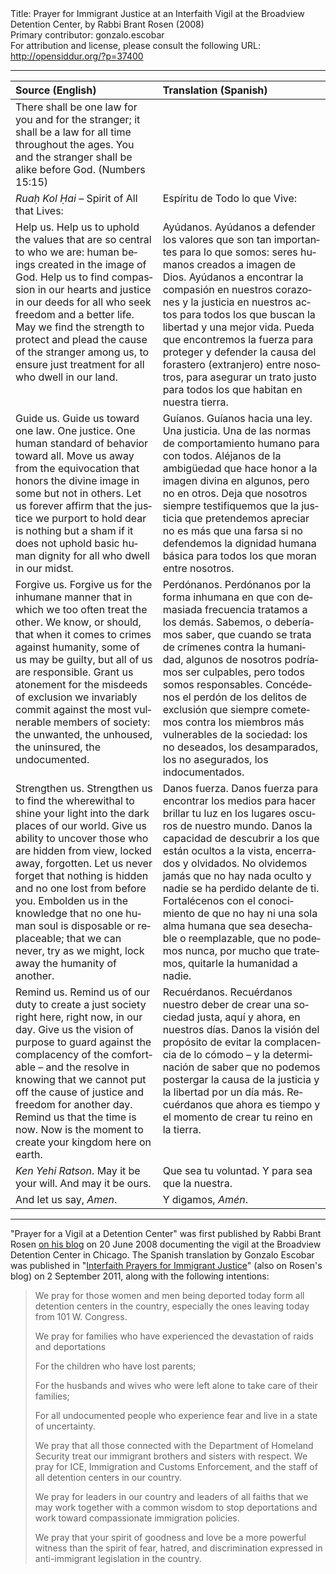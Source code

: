 <html>
<head></head>
<body>
Title: Prayer for Immigrant Justice at an Interfaith Vigil at the Broadview Detention Center, by Rabbi Brant Rosen (2008)<br />
Primary contributor: gonzalo.escobar<br />
For attribution and license, please consult the following URL: <a href="http://opensiddur.org/?p=37400">http://opensiddur.org/?p=37400</a>
<p />
<hr />

<table style="margin-left: auto;margin-right: auto;" class="draggable">
<thead><tr><th id="x" style="text-align: left;">Source (English)</th><th style="text-align: left;">Translation (Spanish)</th></tr></thead>
<tbody>
<tr><td style="vertical-align:top;">
<div class="english" lang="en">
There shall be one law for you and for the stranger; 
it shall be a law for all time throughout the ages. 
You and the stranger shall be alike before God. <span class="citation">(Numbers 15:15)</span>
</div></td>

<td style="vertical-align:top;">
<div class="spanish" lang="es">

</span></div></td></tr>


<tr><td style="vertical-align:top;">
<div class="english" lang="en">
<em>Ruaḥ Kol Ḥai</em> – Spirit of All that Lives:
</div></td>

<td style="vertical-align:top;">
<div class="spanish" lang="es">
Espíritu de Todo lo que Vive:
</span></div></td></tr>


<tr><td style="vertical-align:top;">
<div class="english" lang="en">
Help us. 
Help us to uphold the values that are so central to who we are: human beings created in the image of God. Help us to find compassion in our hearts and justice in our deeds for all who seek freedom and a better life. May we find the strength to protect and plead the cause of the stranger among us, to ensure just treatment for all who dwell in our land.
</div></td>

<td style="vertical-align:top;">
<div class="spanish" lang="es">
Ayúdanos. 
Ayúdanos a defender los valores que son tan importantes para lo que somos: seres humanos creados a imagen de Dios. Ayúdanos a encontrar la compasión en nuestros corazones y la justicia en nuestros actos para todos los que buscan la libertad y una mejor vida. Pueda que encontremos la fuerza para proteger y defender la causa del forastero (extranjero) entre nosotros, para asegurar un trato justo para todos los que habitan en nuestra tierra.
</span></div></td></tr>


<tr><td style="vertical-align:top;">
<div class="english" lang="en">
Guide us. 
Guide us toward one law. One justice. One human standard of behavior toward all. Move us away from the equivocation that honors the divine image in some but not in others. Let us forever affirm that the justice we purport to hold dear is nothing but a sham if it does not uphold basic human dignity for all who dwell in our midst.
</div></td>

<td style="vertical-align:top;">
<div class="spanish" lang="es">
Guíanos. 
Guíanos hacia una ley. Una justicia. Una de las normas de comportamiento humano para con todos. Aléjanos de la ambigüedad que hace honor a la imagen divina en algunos, pero no en otros. Deja que nosotros siempre testifiquemos que la justicia que pretendemos apreciar no es más que una farsa si no defendemos la dignidad humana básica para todos los que moran entre nosotros.
</span></div></td></tr>


<tr><td style="vertical-align:top;">
<div class="english" lang="en">
Forgive us. 
Forgive us for the inhumane manner that in which we too often treat the other. We know, or should, that when it comes to crimes against humanity, some of us may be guilty, but all of us are responsible. Grant us atonement for the misdeeds of exclusion we invariably commit against the most vulnerable members of society: the unwanted, the unhoused, the uninsured, the undocumented.
</div></td>

<td style="vertical-align:top;">
<div class="spanish" lang="es">
Perdónanos. 
Perdónanos por la forma inhumana en que con demasiada frecuencia tratamos a los demás. Sabemos, o deberíamos saber, que cuando se trata de crímenes contra la humanidad, algunos de nosotros podríamos ser culpables, pero todos somos responsables. Concédenos el perdón de los delitos de exclusión que siempre cometemos contra los miembros más vulnerables de la sociedad: los no deseados, los desamparados, los no asegurados, los indocumentados.
</span></div></td></tr>


<tr><td style="vertical-align:top;">
<div class="english" lang="en">
Strengthen us. 
Strengthen us to find the wherewithal to shine your light into the dark places of our world. Give us ability to uncover those who are hidden from view, locked away, forgotten. Let us never forget that nothing is hidden and no one lost from before you. Embolden us in the knowledge that no one human soul is disposable or replaceable; that we can never, try as we might, lock away the humanity of another.
</div></td>

<td style="vertical-align:top;">
<div class="spanish" lang="es">
Danos fuerza. 
Danos fuerza para encontrar los medios para hacer brillar tu luz en los lugares oscuros de nuestro mundo. Danos la capacidad de descubrir a los que están ocultos a la vista, encerrados y olvidados. No olvidemos jamás que no hay nada oculto y nadie se ha perdido delante de ti. Fortalécenos con el conocimiento de que no hay ni una sola alma humana que sea desechable o reemplazable, que no podemos nunca, por mucho que tratemos, quitarle la humanidad a nadie.
</span></div></td></tr>


<tr><td style="vertical-align:top;">
<div class="english" lang="en">
Remind us. 
Remind us of our duty to create a just society right here, right now, in our day. Give us the vision of purpose to guard against the complacency of the comfortable – and the resolve in knowing that we cannot put off the cause of justice and freedom for another day. Remind us that the time is now. Now is the moment to create your kingdom here on earth.
</div></td>

<td style="vertical-align:top;">
<div class="spanish" lang="es">
Recuérdanos. 
Recuérdanos nuestro deber de crear una sociedad justa, aquí y ahora, en nuestros días. Danos la visión del propósito de evitar la complacencia de lo cómodo – y la determinación de saber que no podemos postergar la causa de la justicia y la libertad por un día más. Recuérdanos que ahora es tiempo y el momento de crear tu reino en la tierra.
</span></div></td></tr>


<tr><td style="vertical-align:top;">
<div class="english" lang="en">
<em>Ken Yehi Ratson</em>. May it be your will. 
And may it be ours.
</div></td>

<td style="vertical-align:top;">
<div class="spanish" lang="es">
Que sea tu voluntad. 
Y para sea que la nuestra.
</span></div></td></tr>


<tr><td style="vertical-align:top;">
<div class="english" lang="en">
And let us say, <em>Amen</em>.
</div></td>

<td style="vertical-align:top;">
<div class="spanish" lang="es">
Y digamos, <em>Amén</em>.
</div></td></tr>
</tbody></table>

<hr />

"Prayer for a Vigil at a Detention Center" was first published by Rabbi Brant Rosen <a href="https://rabbibrant.com/2008/06/20/prayer-for-a-vigil-at-a-detention-center/">on his blog</a> on 20 June 2008 documenting the vigil at the Broadview Detention Center in Chicago. The Spanish translation by Gonzalo Escobar was published in "<a href="https://rabbibrant.com/2011/09/02/interfaith-prayers-for-immigrant-justice">Interfaith Prayers for Immigrant Justice</a>" (also on Rosen's blog) on 2 September 2011, along with the following intentions:

<blockquote>
We pray for those women and men being deported today form all detention centers in the country, especially the ones leaving today from 101 W. Congress.

We pray for families who have experienced the devastation of raids and deportations

For the children who have lost parents;

For the husbands and wives who were left alone to take care of their families;

For all undocumented people who experience fear and live in a state of uncertainty.

We pray that all those connected with the Department of Homeland Security treat our immigrant brothers and sisters with respect. We pray for ICE, Immigration and Customs Enforcement, and the staff of all detention centers in our country.

We pray for leaders in our country and leaders of all faiths that we may work together with a common wisdom to stop deportations and work toward compassionate immigration policies.

We pray that your spirit of goodness and love be a more powerful witness than the spirit of fear, hatred, and discrimination expressed in anti-immigrant legislation in the country.
</blockquote>

&nbsp;
</body>
</html>